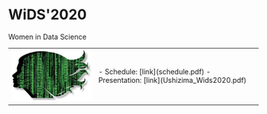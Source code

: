 # WiDS'2020
Women in Data Science

<table border="0">
 <tr>
    <td><img src="wids_logo.jpg" width="400">
    </td>
    <td>
     <p>
      - Schedule: [link](schedule.pdf)
      - Presentation: [link](Ushizima_Wids2020.pdf)
      </td>
 </tr>
</table>
